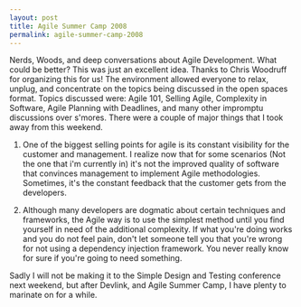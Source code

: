 ```yaml
---
layout: post
title: Agile Summer Camp 2008
permalink: agile-summer-camp-2008
---
```

Nerds, Woods, and deep conversations about Agile Development. What could be better? This was just an excellent idea. Thanks to Chris Woodruff for organizing this for us! The environment allowed everyone to relax, unplug, and concentrate on the topics being discussed in the open spaces format. Topics discussed were: Agile 101, Selling Agile, Complexity in Software, Agile Planning with Deadlines, and many other impromptu discussions over s'mores. 
There were a couple of major things that I took away from this weekend.

1. One of the biggest selling points for agile is its constant visibility for the customer and management. I realize now that for some scenarios (Not the one that i'm currently in) it's not the improved quality of software that convinces management to implement Agile methodologies. Sometimes, it's the constant feedback that the customer gets from the developers.

2. Although many developers are dogmatic about certain techniques and frameworks, the Agile way is to use the simplest method until you find yourself in need of the additional complexity. If what you're doing works and you do not feel pain, don't let someone tell you that you're wrong for not using a dependency injection framework. You never really know for sure if you're going to need something.

Sadly I will not be making it to the Simple Design and Testing conference next weekend, but after Devlink, and Agile Summer Camp, I have plenty to marinate on for a while.
